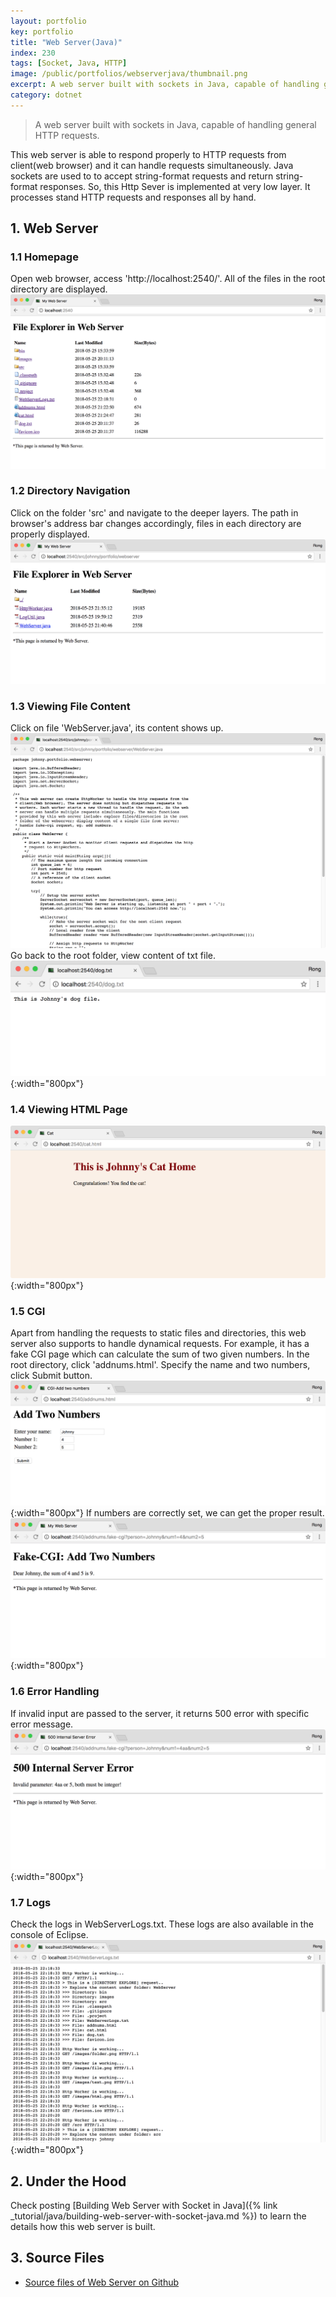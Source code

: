```yaml
---
layout: portfolio
key: portfolio
title: "Web Server(Java)"
index: 230
tags: [Socket, Java, HTTP]
image: /public/portfolios/webserverjava/thumbnail.png
excerpt: A web server built with sockets in Java, capable of handling general HTTP requests.
category: dotnet
---
```


> A web server built with sockets in Java, capable of handling general HTTP requests.

This web server is able to respond properly to HTTP requests from client(web browser) and it can handle requests simultaneously. Java sockets are used to to accept string-format requests and return string-format responses. So, this Http Sever is implemented at very low layer. It processes stand HTTP requests and responses all by hand.   

## 1. Web Server
### 1.1 Homepage
Open web browser, access 'http://localhost:2540/'. All of the files in the root directory are displayed.
![image](/public/portfolios/webserverjava/homepage.png)
### 1.2 Directory Navigation
Click on the folder 'src' and navigate to the deeper layers. The path in browser's address bar changes accordingly, files in each directory are properly displayed.
![image](/public/portfolios/webserverjava/navigation.png)
### 1.3 Viewing File Content
Click on file 'WebServer.java', its content shows up.
![image](/public/portfolios/webserverjava/content.png)
Go back to the root folder, view content of txt file.
![image](/public/portfolios/webserverjava/dogtxt.png){:width="800px"}
### 1.4 Viewing HTML Page
![image](/public/portfolios/webserverjava/cathtml.png){:width="800px"}
### 1.5 CGI
Apart from handling the requests to static files and directories, this web server also supports to handle dynamical requests. For example, it has a fake CGI page which can calculate the sum of two given numbers. In the root directory, click 'addnums.html'. Specify the name and two numbers, click Submit button.
![image](/public/portfolios/webserverjava/cgi.png){:width="800px"}
If numbers are correctly set, we can get the proper result.
![image](/public/portfolios/webserverjava/addnumbers.png){:width="800px"}
### 1.6 Error Handling
If invalid input are passed to the server, it returns 500 error with specific error message.
![image](/public/portfolios/webserverjava/error.png){:width="800px"}
### 1.7 Logs
Check the logs in WebServerLogs.txt. These logs are also available in the console of Eclipse.
![image](/public/portfolios/webserverjava/logs.png){:width="800px"}  

## 2. Under the Hood
Check posting [Building Web Server with Socket in Java]({% link _tutorial/java/building-web-server-with-socket-java.md %}) to learn the details how this web server is built.

## 3. Source Files
* [Source files of Web Server on Github](https://github.com/jojozhuang/Portfolio/tree/master/WebServer)
